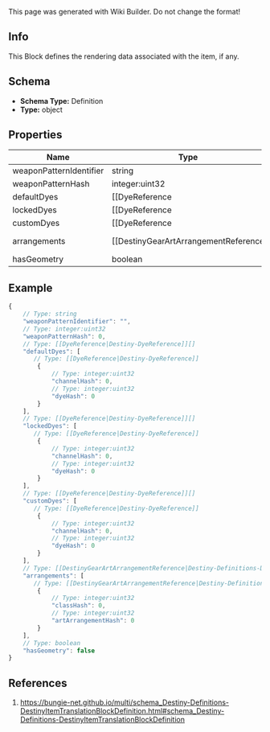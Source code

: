 <span class="wiki-builder">This page was generated with Wiki Builder. Do not change the format!</span>

## Info
This Block defines the rendering data associated with the item, if any.

## Schema
* **Schema Type:** Definition
* **Type:** object

## Properties
Name | Type | Description
---- | ---- | -----------
weaponPatternIdentifier | string | 
weaponPatternHash | integer:uint32 | 
defaultDyes | [[DyeReference|Destiny-DyeReference]][] | 
lockedDyes | [[DyeReference|Destiny-DyeReference]][] | 
customDyes | [[DyeReference|Destiny-DyeReference]][] | 
arrangements | [[DestinyGearArtArrangementReference|Destiny-Definitions-DestinyGearArtArrangementReference]]:Definition[] | 
hasGeometry | boolean | 

## Example
```javascript
{
    // Type: string
    "weaponPatternIdentifier": "",
    // Type: integer:uint32
    "weaponPatternHash": 0,
    // Type: [[DyeReference|Destiny-DyeReference]][]
    "defaultDyes": [
       // Type: [[DyeReference|Destiny-DyeReference]]
        {
            // Type: integer:uint32
            "channelHash": 0,
            // Type: integer:uint32
            "dyeHash": 0
        }
    ],
    // Type: [[DyeReference|Destiny-DyeReference]][]
    "lockedDyes": [
       // Type: [[DyeReference|Destiny-DyeReference]]
        {
            // Type: integer:uint32
            "channelHash": 0,
            // Type: integer:uint32
            "dyeHash": 0
        }
    ],
    // Type: [[DyeReference|Destiny-DyeReference]][]
    "customDyes": [
       // Type: [[DyeReference|Destiny-DyeReference]]
        {
            // Type: integer:uint32
            "channelHash": 0,
            // Type: integer:uint32
            "dyeHash": 0
        }
    ],
    // Type: [[DestinyGearArtArrangementReference|Destiny-Definitions-DestinyGearArtArrangementReference]]:Definition[]
    "arrangements": [
       // Type: [[DestinyGearArtArrangementReference|Destiny-Definitions-DestinyGearArtArrangementReference]]:Definition
        {
            // Type: integer:uint32
            "classHash": 0,
            // Type: integer:uint32
            "artArrangementHash": 0
        }
    ],
    // Type: boolean
    "hasGeometry": false
}

```

## References
1. https://bungie-net.github.io/multi/schema_Destiny-Definitions-DestinyItemTranslationBlockDefinition.html#schema_Destiny-Definitions-DestinyItemTranslationBlockDefinition

